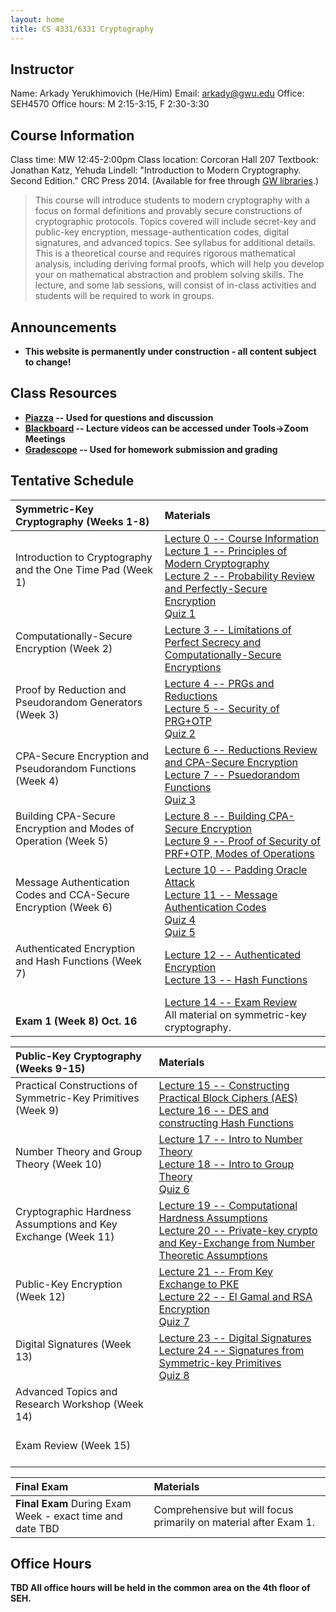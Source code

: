 ```yaml
---
layout: home
title: CS 4331/6331 Cryptography
---
```



## Instructor ##
Name: Arkady Yerukhimovich (He/Him)
Email: <a href="mailto:arkady@gwu.edu">arkady@gwu.edu</a>
Office: SEH4570
Office hours: M 2:15-3:15, F 2:30-3:30

## Course Information ##

Class time: MW 12:45-2:00pm
Class location: Corcoran Hall 207
Textbook: Jonathan Katz, Yehuda Lindell: "Introduction to Modern Cryptography. Second Edition." CRC Press 2014. (Available for free through [GW libraries](https://wrlc-gwu.primo.exlibrisgroup.com/discovery/fulldisplay?context=L&vid=01WRLC_GWA:live&search_scope=DN_and_CI&isFrbr=true&tab=Everything&docid=alma99185917007604107).) 

> This course will introduce students to modern cryptography with a focus on formal definitions and provably secure constructions of cryptographic protocols. Topics covered will include secret-key and public-key encryption, message-authentication codes, digital signatures, and advanced topics. See syllabus for additional details.  This is a theoretical course and requires rigorous mathematical analysis, including deriving formal proofs, which will help you develop your on mathematical abstraction and problem solving skills. The lecture, and some lab sessions, will consist of in-class activities and students will be required to work in groups.



## Announcements ##
  - <b>This website is permanently under construction - all content subject to change!<b>

## Class Resources ##
  - [Piazza](https://piazza.com/gwu/fall2024/csci63314331) -- Used for questions and discussion
  - [Blackboard](http://blackboard.gwu.edu) -- Lecture videos can be accessed under Tools->Zoom Meetings
  - [Gradescope](https://www.gradescope.com/courses/822061) -- Used for homework submission and grading

## Tentative Schedule  ##

<div style="font-size:90%">

| Symmetric-Key Cryptography (Weeks 1-8) | Materials
| :--- |:---  |
| Introduction to Cryptography and the One Time Pad (Week 1) <br><br>  | [Lecture 0 -- Course Information](lectures/lecture0.pdf) <br> [Lecture 1 -- Principles of Modern Cryptography](lectures/lecture1.pdf) <br> [Lecture 2 -- Probability Review and Perfectly-Secure Encryption](lectures/lecture2_marked.pdf) <br> [Quiz 1](quiz/quiz1.pdf)|
| Computationally-Secure Encryption (Week 2) <br>  <br>  |  [Lecture 3 -- Limitations of Perfect Secrecy and Computationally-Secure Encryptions](lectures/lecture3.pdf) |
| Proof by Reduction and Pseudorandom Generators (Week 3) <br>  <br>  | [Lecture 4 -- PRGs and Reductions](lectures/lecture4_marked.pdf) <br> [Lecture 5 -- Security of PRG+OTP](lectures/lecture5_marked.pdf) <br> [Quiz 2](quiz/quiz2.pdf) |
| CPA-Secure Encryption and Pseudorandom Functions  (Week 4) <br>  <br>  | [Lecture 6 -- Reductions Review and CPA-Secure Encryption](lectures/lecture6_marked.pdf) <br> [Lecture 7 -- Psuedorandom Functions](lectures/lecture7_marked.pdf) <br> [Quiz 3](quiz/quiz3.pdf)|
| Building CPA-Secure Encryption and Modes of Operation (Week 5) <br>  <br>  | [Lecture 8 -- Building CPA-Secure Encryption](lectures/lecture8_marked.pdf) <br> [Lecture 9 -- Proof of Security of PRF+OTP, Modes of Operations](lectures/lecture9_marked.pdf)|
| Message Authentication Codes and CCA-Secure Encryption (Week 6) <br>  <br>  | [Lecture 10 -- Padding Oracle Attack](lectures/lecture10_marked.pdf) <br> [Lecture 11 -- Message Authentication Codes](lectures/lecture11_marked.pdf) <br> [Quiz 4](quiz/quiz4.pdf) <br> [Quiz 5](quiz/quiz5.pdf) |
| Authenticated Encryption and Hash Functions (Week 7) <br>  <br>  | [Lecture 12 -- Authenticated Encryption](lectures/lecture12.pdf) <br> [Lecture 13 -- Hash Functions](lectures/lecture13_marked.pdf) |
| <br> <b> Exam 1 (Week 8) Oct. 16 </b> |  [Lecture 14 -- Exam Review](lectures/lecture14_marked.pdf) <br> All material on symmetric-key cryptography. |

| Public-Key Cryptography (Weeks 9-15)  | Materials
| :--- |:---  |
|  Practical Constructions of Symmetric-Key Primitives (Week 9) <br>  <br>   | [Lecture 15 -- Constructing Practical Block Ciphers (AES)](lectures/lecture15_marked.pdf)  <br> [Lecture 16 -- DES and constructing Hash Functions](lectures/lecture16_marked.pdf) | 
|  Number Theory and Group Theory (Week 10) <br>  <br>   |  [Lecture 17 -- Intro to Number Theory](lectures/lecture17_marked.pdf) <br> [Lecture 18 -- Intro to Group Theory](lectures/lecture18_marked.pdf) <br> [Quiz 6](quiz/quiz6.pdf) |
|  Cryptographic Hardness Assumptions and Key Exchange (Week 11) <br>  <br>   | [Lecture 19 -- Computational Hardness Assumptions](lectures/lecture19_marked.pdf) <br> [Lecture 20 -- Private-key crypto and Key-Exchange from Number Theoretic Assumptions](lectures/lecture20_marked.pdf)|
|  Public-Key Encryption (Week 12) <br>  <br>   | [Lecture 21 -- From Key Exchange to PKE](lectures/lecture21_marked.pdf) <br> [Lecture 22 -- El Gamal and RSA Encryption](lectures/lecture22_marked.pdf) <br> [Quiz 7](quiz/quiz7.pdf) |
|  Digital Signatures (Week 13) <br>  <br>   | [Lecture 23 -- Digital Signatures](lectures/lecture23_marked.pdf) <br> [Lecture 24 -- Signatures from Symmetric-key Primitives](lectures/lecture24_marked.pdf) <br> [Quiz 8](quiz/quiz8.pdf) |
|  Advanced Topics and Research Workshop (Week 14) <br>  <br>   |  |
|  Exam Review (Week 15) <br>  <br>   |  |

| Final Exam   | Materials
| :--- |:---  |
| <b> Final Exam </b> During Exam Week - exact time and date TBD | Comprehensive but will focus primarily on material after Exam 1.|

<!---

| Finite State Automata and Pushdown Automata (Weeks 1-6) | Materials
| :--- |:---  |
|  Deterministic Finite Automata (Week 1) <br> Chapter 1.1 (Sipser) <br> Chapter 2 (Linz)  |  [Lecture 1 -- Introduction to Finite Automata]() <br> [Lecture 2 -- Building Finite Automata]() <br> [Lab 1]() <br> [Quiz 1]()|
| Nondeterministic Finite Automata (Week 2) <br>  <br>  |  [Lecture 3 -- Introduction to NFAs](lectures/lecture3_handout.pdf) <br> [Lecture 4 -- NFAs and Equivalence to DFAs ](lectures/lecture4_marked.pdf) <br> [Lab 2](labs/Lab2_website.pdf) <br> [Quiz 2](quiz/quiz2.pdf) |
| Regular Expressions and Non-regular Languages (Week 3) <br>  <br>  |  [Lecture 5 -- Regular Expressions and equivalence to NFAs](lectures/lecture5_marked.pdf) <br> [Lecture 6 --  Pumping Lemma](lectures/lecture6_marked.pdf) <br> [Lab 3](labs/Lab3_website.pdf) <br> [Quiz 3](quiz/quiz3.pdf) |
| Non-regular Languages and Pushdown Automata (Week 4) <br>  <br>  |  [Lecture 7 -- Using the FA pumping lemma](lectures/lecture7_marked.pdf) <br> [Lecture 8 --  Pushdown Automata ](lectures/lecture8.pdf) <br> [Lab 4](labs/Lab4_website.pdf) |
| Context-Free Grammars and Equivalence to PDAs (Week 5) <br>  <br>  |  [Lecture 9 -- CFGs](lectures/lecture9.pdf) <br> [Lecture 10 --  PDA==CFG, and CFG Pumping Lemma ](lectures/lecture10_marked.pdf) <br> [Lab 5](labs/lab5_website.pdf) |
| <br> <b> Exam 1 (Week 6) Feb. 23 </b> | [Lecture 11 -- CFL pumping lemma and exam review](lectures/lecture11_marked.pdf) <br> All material on automata and languages they recognize. |

| Computability Theory (Weeks 7-10)  | Materials
| :--- |:---  |
|  Turing Machines (Week 7) <br>  <br>   |  [Lecture 12 -- Introduction to Turing Machines](lectures/lecture12.pdf) <br> [Lecture 13 -- Properties of Turing Machines](lectures/lecture13_marked.pdf) <br> [Lab 6](labs/Lab6_website.pdf) |
|  Decidable and Turing-recognizable Languages (Week 8) <br>  <br>   |  [Lecture 14 -- Decidable Languages](lectures/lecture14_marked.pdf) <br> [Lecture 15 -- Undecidability](lectures/lecture15_marked.pdf) <br> [Lab 7](labs/Lab7_website.pdf) |
|  Reductions (Week 9) <br>  <br>   |  [Lecture 16 -- Proving Undecidability by Reduction](lectures/lecture16_marked.pdf) <br> [Lecture 17 -- Reducibility and Kolmogorov Complexity](lectures/lecture17_marked.pdf) <br> [Lab 8](labs/Lab8_website.pptx) |
| <b> Exam 2 (Week 10) Mar. 30 </b> | All material on Turing machines and computability <br> [Lecture 18 -- exam review](lectures/lecture18.pdf) |

| Complexity Theory (Weeks 11-14)  | Materials
| :--- |:---  |
|  P and NP (Week 11) <br>  <br>   |  [Lecture 19 -- Deterministic Time Complexity and P](lectures/lecture19_marked.pdf) <br> [Lecture 20 -- The Class NP](lectures/lecture20_marked.pdf) <br> [Lab 9](labs/Lab9_website.pptx) |
|  NP Completeness (Week 12) <br>  <br>   |  [Lecture 21 -- NP Completeness of SAT](lectures/lecture21_marked.pdf) <br> [Lecture 22 -- More NP-complete Problems and co-NP](lectures/lecture22_marked.pdf) <br> [Lab 10](labs/Lab10.pdf) |
|  Interactive Proofs (Week 13) <br>  <br>   |  [Lecture 23 -- Interactive Proof for GNI](lectures/lecture23_marked.pdf) <br> [Lecture 24 -- co-NP \subseteq IP](lectures/lecture24_marked.pdf) <br> [Lab 11](labs/Lab11_website.pdf) |
|  Zero-Knowledge Proofs and Review (Week 14) <br>  <br>   |  [Lecture 25 -- Zero-Knowledge Proofs](lectures/lecture25_marked.pdf) <br> [Lecture 26 -- Course review](lectures/lecture26_marked.pdf)  |

| Summary   | Materials
| :--- |:---  |
| <b> Final Exam </b> May 9, 10:20-12:20 | Comprehensive but will focus primarily on material after Exam 2.|

-->

</div>

## Office Hours ##

<!--
<div style="font-size:90%">

| Monday  | Tuesday | Wednesday | Thursday | Friday |
| :--- | :--- | :--- | :--- | :--- |
| 4:00-6:00 -- Suvasree |   12:45-2:30 -- Ozzy  <br> 2:30-3:30 -- Arkady <br> 4:45-5:30 -- Ethan  |  3:30-6:00 -- Ethan <br> 6:00-7:00 -- Ozzy | 10:00-11:00 -- Arkady <br> 1:30-2:30 -- Arkady   |  |

</div>
-->

<!--

NORMAL OFFICE HOURS 

<div style="font-size:90%">

| Monday  | Tuesday | Wednesday | Thursday | Friday |
| :--- | :--- | :--- | :--- | :--- |
| 4:00-6:00 -- Suvasree |   10:00-11:00 -- Arkady <br> 12:45-2:30 -- Ozzy <br> 4:45-6:00 -- Ethan  |  3:30-6:00 -- Ethan <br> 6:00-7:00 -- Ozzy | 10:00-11:00 -- Arkady <br> 12:45-2:00 -- Ozzy  <br> 5:00-7:00 -- Clare | 10:00-12:00 -- Abdul <br> 1:30-3:30 -- Clare|

</div>
-->

<!---

<div style="font-size:90%">

| Monday - May 8 | Tuesday | Wednesday | Thursday | Friday |
| :--- | :--- | :--- | :--- | :--- |
| 1:00-2:30 -- Karl <br> 2:30-4:30 -- Oliver <br> 6:00-7:30 -- Kyle | Exam |   |  |  |

</div>
-->

<!---

## Office Hours ##

<div style="font-size:90%">

| Monday  | Tuesday | Wednesday | Thursday | Friday |
| :--- | :--- | :--- | :--- | :--- |
| 11:00-12:30 -- Pravin <br> 6:00-7:30 -- Kyle |  10:00-11:00 -- Arkady <br> 12:45-2:45 -- Ryah <br> 5:00-7:00 -- Clare |  5:30-8:30 -- Ryah | 10:00-11:00 -- Arkady <br> 12:45-1:45 -- Clare <br> 1:45-3:15 -- Pravin <br> 5:30-6:30 -- Kyle | 10:00-12:00 -- Suvasree <br> 12:45-2:00 -- Karl <br> 2:00-4:00 -- Oliver |

</div>


## Office Hours -- Week of Mar. 27 ##

<div style="font-size:90%">

| Monday  | Tuesday | Wednesday | Thursday | Friday |
| :--- | :--- | :--- | :--- | :--- |
| 11:00-12:30 -- Pravin <br> 1:15-2:45 -- Karl <br> 4:00-6:00 -- Suvasree <br> 6:00-7:30 -- Kyle |  10:00-11:00 -- Arkady <br> 12:45-2:45 -- Ryah <br> 3:00-4:30 -- Oliver <br> 5:00-7:00 -- Clare |  3:30-4:30 -- Clare <br> 5:30-7:30 -- Ryah | 10:00-11:00 -- Arkady |  |

</div>
-->
TBD
All office hours will be held in the common area on the 4th floor of SEH.  

